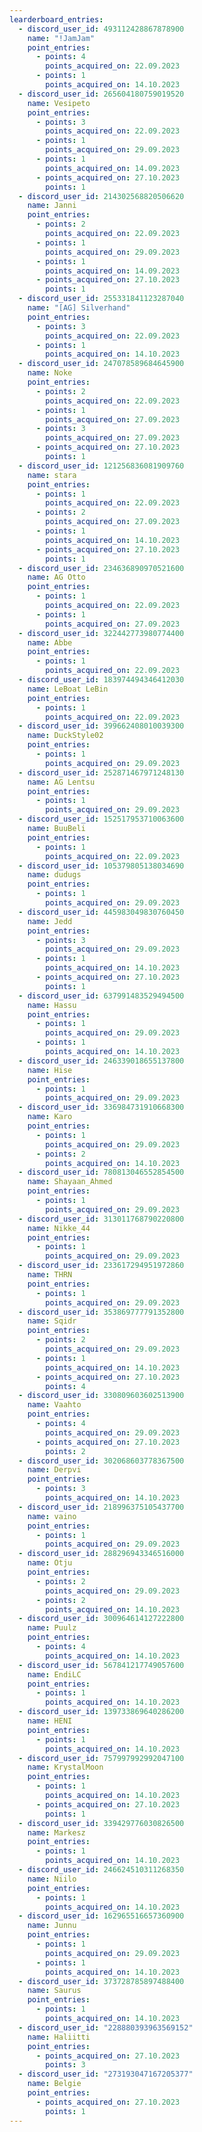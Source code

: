 ```yaml
---
learderboard_entries:
  - discord_user_id: 493112428867878900
    name: "!JamJam"
    point_entries:
      - points: 4
        points_acquired_on: 22.09.2023
      - points: 1
        points_acquired_on: 14.10.2023
  - discord_user_id: 265604180759019520
    name: Vesipeto
    point_entries:
      - points: 3
        points_acquired_on: 22.09.2023
      - points: 1
        points_acquired_on: 29.09.2023
      - points: 1
        points_acquired_on: 14.09.2023
      - points_acquired_on: 27.10.2023
        points: 1
  - discord_user_id: 214302568820506620
    name: Janni
    point_entries:
      - points: 2
        points_acquired_on: 22.09.2023
      - points: 1
        points_acquired_on: 29.09.2023
      - points: 1
        points_acquired_on: 14.09.2023
      - points_acquired_on: 27.10.2023
        points: 1
  - discord_user_id: 255331841123287040
    name: "[AG] Silverhand"
    point_entries:
      - points: 3
        points_acquired_on: 22.09.2023
      - points: 1
        points_acquired_on: 14.10.2023
  - discord_user_id: 247078589684645900
    name: Noke
    point_entries:
      - points: 2
        points_acquired_on: 22.09.2023
      - points: 1
        points_acquired_on: 27.09.2023
      - points: 3
        points_acquired_on: 27.09.2023
      - points_acquired_on: 27.10.2023
        points: 1
  - discord_user_id: 121256836081909760
    name: stara
    point_entries:
      - points: 1
        points_acquired_on: 22.09.2023
      - points: 2
        points_acquired_on: 27.09.2023
      - points: 1
        points_acquired_on: 14.10.2023
      - points_acquired_on: 27.10.2023
        points: 1
  - discord_user_id: 234636890970521600
    name: AG Otto
    point_entries:
      - points: 1
        points_acquired_on: 22.09.2023
      - points: 1
        points_acquired_on: 27.09.2023
  - discord_user_id: 322442773980774400
    name: Abbe
    point_entries:
      - points: 1
        points_acquired_on: 22.09.2023
  - discord_user_id: 183974494346412030
    name: LeBoat LeBin
    point_entries:
      - points: 1
        points_acquired_on: 22.09.2023
  - discord_user_id: 399662408010039300
    name: DuckStyle02
    point_entries:
      - points: 1
        points_acquired_on: 29.09.2023
  - discord_user_id: 252871467971248130
    name: AG Lentsu
    point_entries:
      - points: 1
        points_acquired_on: 29.09.2023
  - discord_user_id: 152517953710063600
    name: BuuBeli
    point_entries:
      - points: 1
        points_acquired_on: 22.09.2023
  - discord_user_id: 105379805138034690
    name: dudugs
    point_entries:
      - points: 1
        points_acquired_on: 29.09.2023
  - discord_user_id: 445983049830760450
    name: Jedd
    point_entries:
      - points: 3
        points_acquired_on: 29.09.2023
      - points: 1
        points_acquired_on: 14.10.2023
      - points_acquired_on: 27.10.2023
        points: 1
  - discord_user_id: 637991483529494500
    name: Hassu
    point_entries:
      - points: 1
        points_acquired_on: 29.09.2023
      - points: 1
        points_acquired_on: 14.10.2023
  - discord_user_id: 246339018655137800
    name: Hise
    point_entries:
      - points: 1
        points_acquired_on: 29.09.2023
  - discord_user_id: 336984731910668300
    name: Karo
    point_entries:
      - points: 1
        points_acquired_on: 29.09.2023
      - points: 2
        points_acquired_on: 14.10.2023
  - discord_user_id: 780813046552854500
    name: Shayaan_Ahmed
    point_entries:
      - points: 1
        points_acquired_on: 29.09.2023
  - discord_user_id: 313011768790220800
    name: Nikke_44
    point_entries:
      - points: 1
        points_acquired_on: 29.09.2023
  - discord_user_id: 233617294951972860
    name: THRN
    point_entries:
      - points: 1
        points_acquired_on: 29.09.2023
  - discord_user_id: 353869777791352800
    name: Sqidr
    point_entries:
      - points: 2
        points_acquired_on: 29.09.2023
      - points: 1
        points_acquired_on: 14.10.2023
      - points_acquired_on: 27.10.2023
        points: 4
  - discord_user_id: 330809603602513900
    name: Vaahto
    point_entries:
      - points: 4
        points_acquired_on: 29.09.2023
      - points_acquired_on: 27.10.2023
        points: 2
  - discord_user_id: 302068603778367500
    name: Derpvi
    point_entries:
      - points: 3
        points_acquired_on: 14.10.2023
  - discord_user_id: 218996375105437700
    name: vaino
    point_entries:
      - points: 1
        points_acquired_on: 29.09.2023
  - discord_user_id: 288296943346516000
    name: Otju
    point_entries:
      - points: 2
        points_acquired_on: 29.09.2023
      - points: 2
        points_acquired_on: 14.10.2023
  - discord_user_id: 300964614127222800
    name: Puulz
    point_entries:
      - points: 4
        points_acquired_on: 14.10.2023
  - discord_user_id: 567841217749057600
    name: EndiLC
    point_entries:
      - points: 1
        points_acquired_on: 14.10.2023
  - discord_user_id: 139733869640286200
    name: HENI
    point_entries:
      - points: 1
        points_acquired_on: 14.10.2023
  - discord_user_id: 757997992992047100
    name: KrystalMoon
    point_entries:
      - points: 1
        points_acquired_on: 14.10.2023
      - points_acquired_on: 27.10.2023
        points: 1
  - discord_user_id: 339429776030826500
    name: Markesz
    point_entries:
      - points: 1
        points_acquired_on: 14.10.2023
  - discord_user_id: 246624510311268350
    name: Niilo
    point_entries:
      - points: 1
        points_acquired_on: 14.10.2023
  - discord_user_id: 162965516657360900
    name: Junnu
    point_entries:
      - points: 1
        points_acquired_on: 29.09.2023
      - points: 1
        points_acquired_on: 14.10.2023
  - discord_user_id: 373728785897488400
    name: Saurus
    point_entries:
      - points: 1
        points_acquired_on: 14.10.2023
  - discord_user_id: "228880393963569152"
    name: Haliitti
    point_entries:
      - points_acquired_on: 27.10.2023
        points: 3
  - discord_user_id: "273193047167205377"
    name: Belgie
    point_entries:
      - points_acquired_on: 27.10.2023
        points: 1
---
```

